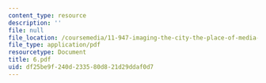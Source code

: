 ```yaml
---
content_type: resource
description: ''
file: null
file_location: /coursemedia/11-947-imaging-the-city-the-place-of-media-in-city-design-and-development-fall-1998/df25be9f240d233580d821d29ddaf0d7_6.pdf
file_type: application/pdf
resourcetype: Document
title: 6.pdf
uid: df25be9f-240d-2335-80d8-21d29ddaf0d7
---
```

